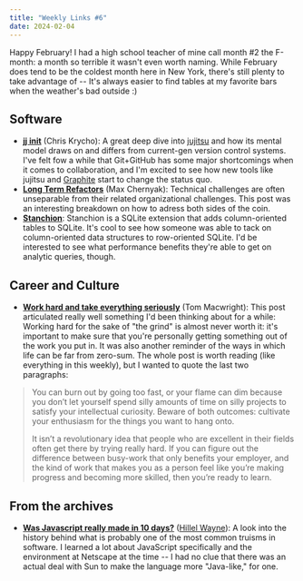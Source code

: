 ```yaml
---
title: "Weekly Links #6"
date: 2024-02-04
---
```


Happy February! I had a high school teacher of mine call month #2 the F-month: a month so terrible
it wasn't even worth naming. While February does tend to be the coldest month here in New York,
there's still plenty to take advantage of -- It's always easier to find tables at my favorite bars
when the weather's bad outside :)

## Software
- [**jj init**](https://v5.chriskrycho.com/essays/jj-init) (Chris Krycho): A great deep dive into
  [jujitsu](https://github.com/martinvonz/jj) and how its mental model draws on and differs from
  current-gen version control systems. I've felt fow a while that Git+GitHub has some major
  shortcomings when it comes to collaboration, and I'm excited to see how new tools like jujitsu and
  [Graphite](https://graphite.dev) start to change the status quo.
- [**Long Term Refactors**](https://max.engineer/long-term-refactors) (Max Chernyak): Technical
  challenges are often unseparable from their related organizational challenges. This post was an
  interesting breakdown on how to adress both sides of the coin.
- [**Stanchion**](https://github.com/dgllghr/stanchion): Stanchion is a SQLite extension that adds
  column-oriented tables to SQLite. It's cool to see how someone was able to tack on column-oriented
  data structures to row-oriented SQLite. I'd be interested to see what performance benefits they're
  able to get on analytic queries, though.

## Career and Culture
- [**Work hard and take everything
  seriously**](https://macwright.com/2024/01/28/work-hard-and-take-everything-seriously.html) (Tom
  Macwright): This post articulated really well something I'd been thinking about for a while:
  Working hard for the sake of "the grind" is almost never worth it: it's important to make sure
  that you're personally getting something out of the work you put in. It was also another reminder
  of the ways in which life can be far from zero-sum. The whole post is worth reading (like
  everything in this weekly), but I wanted to quote the last two paragraphs:
  
> You can burn out by going too fast, or your flame can dim because you don’t let yourself spend
> silly amounts of time on silly projects to satisfy your intellectual curiosity. Beware of both
> outcomes: cultivate your enthusiasm for the things you want to hang onto.
> 
> It isn’t a revolutionary idea that people who are excellent in their fields often get there by
> trying really hard. If you can figure out the difference between busy-work that only benefits your
> employer, and the kind of work that makes you as a person feel like you’re making progress and
> becoming more skilled, then you’re ready to learn.

## From the archives
- [**Was Javascript really made in 10
  days?**](https://buttondown.email/hillelwayne/archive/did-brendan-eich-really-make-javascript-in-10-days/)
  ([Hillel Wayne](https://www.hillelwayne.com)): A look into the history behind what is probably one
  of the most common truisms in software. I learned a lot about JavaScript specifically and the
  environment at Netscape at the time -- I had no clue that there was an actual deal with Sun to
  make the language more "Java-like," for one.

